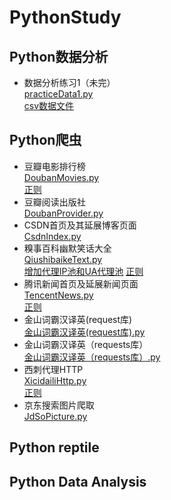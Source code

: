 # PythonStudy
## Python数据分析
- 数据分析练习1（未完）  
  [practiceData1.py](practiceData1.py)  
  [csv数据文件](Data/DataAnalyst.csv)
## Python爬虫
- 豆瓣电影排行榜  
  [DoubanMovies.py](DoubanMovies.py)  
  [正则](Data/DoubanMoviesRe.txt)
- 豆瓣阅读出版社  
  [DoubanProvider.py](DoubanProvider.py) 
- CSDN首页及其延展博客页面  
  [CsdnIndex.py](CsdnIndex.py)
- 糗事百科幽默笑话大全  
  [QiushibaikeText.py](QiushibaikeText.py)  
  [增加代理IP池和UA代理池](QiushibaikeIpText.py)
  [正则](Data/qiushibaikeRe.txt)
- 腾讯新闻首页及延展新闻页面  
  [TencentNews.py](TencentNews.py)  
  [正则](Data/TencentNewIndexRe.txt)
- 金山词霸汉译英(request库)  
  [金山词霸汉译英(request库).py](金山词霸汉译英(request库).py)  
- 金山词霸汉译英（requests库）  
  [金山词霸汉译英（requests库）.py](金山词霸汉译英（requests库）.py)  
- 西刺代理HTTP  
  [XicidailiHttp.py](XicidailiHttp.py)  
  [正则](Data/XicidailiHttpRe.txt)
- 京东搜索图片爬取  
  [JdSoPicture.py](JdSoPicture.py)  
## Python reptile 

## Python Data Analysis
